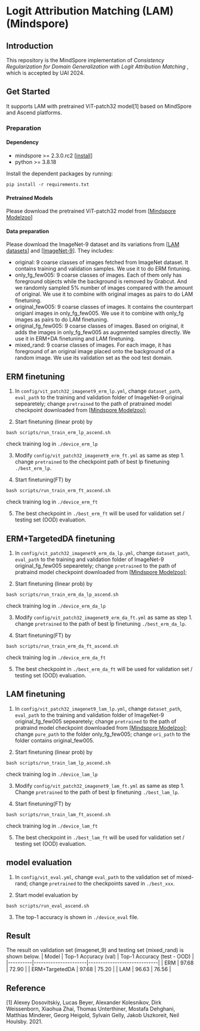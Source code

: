 # Logit Attribution Matching (LAM) (Mindspore)

## Introduction

This repository is the MindSpore implementation of <em> Consistency Regularization for Domain Generalization with Logit Attribution Matching </em>, which is accepted by UAI 2024.

## Get Started
It supports LAM with pretrained ViT-patch32 model[1] based on MindSpore and Ascend platforms.

### Preparation

#### Dependency
- mindspore >= 2.3.0.rc2  [[install](https://www.mindspore.cn/install)]
- python >= 3.8.18

Install the dependent packages by running:
```shell
pip install -r requirements.txt
```

#### Pretrained Models
Please download the pretrained ViT-patch32 model from [[Mindspore Modelzoo](https://download.mindspore.cn/models/r1.9/vit_ascend_v190_imagenet2012_official_cv_acc73.81.ckpt)]

#### Data preparation
Please download the ImageNet-9 dataset and its variations from [[LAM datasets](https://drive.google.com/drive/folders/1oB3OSH23A_A0o1seXrIep9Wq2zNerJt1?usp=drive_link)] and [[ImageNet-9](https://github.com/MadryLab/backgrounds_challenge)]. They includes:

- original: 9 coarse classes of images fetched from ImageNet dataset. It contains training and validation samples. We use it to do ERM fintuning.
- only_fg_few005: 9 coarse classes of images. Each of them only has foreground objects while the background is removed by Grabcut. And we randomly sampled 5% number of images compared with the amount of original. We use it to combine with original images as pairs to do LAM finetuning.
- original_few005: 9 coarse classes of images. It contains the counterpart origianl images in only_fg_few005. We use it to combine with only_fg images as pairs to do LAM finetuning.
- original_fg_few005: 9 coarse classes of images. Based on original, it adds the images in only_fg_few005 as augmented samples directly. We use it in ERM+DA finetuning and LAM finetuning.
- mixed_rand: 9 coarse classes of images. For each image, it has foreground of an original image placed onto the background of a random image. We use its validation set as the ood test domain.


## ERM finetuning
1. In `config/vit_patch32_imagenet9_erm_lp.yml`, change `dataset_path`, `eval_path` to the training and validation folder of ImageNet-9 original sepearetely; change `pretrained` to the path of pratrained model checkpoint downloaded from [[Mindspore Modelzoo](https://download.mindspore.cn/models/r1.9/vit_ascend_v190_imagenet2012_official_cv_acc73.81.ckpt)];

2. Start finetuning (linear prob) by 
```shell script
bash scripts/run_train_erm_lp_ascend.sh
```
check training log in `./device_erm_lp`

3. Modify `config/vit_patch32_imagenet9_erm_ft.yml` as same as step 1. change `pretrained` to the checkpoint path of best lp finetuning `./best_erm_lp`.

4. Start finetuning(FT) by
```shell script
bash scripts/run_train_erm_ft_ascend.sh
```
check training log in `./device_erm_ft`

5. The best checkpoint in `./best_erm_ft` will be used for validation set / testing set (OOD) evaluation.

## ERM+TargetedDA finetuning
1. In `config/vit_patch32_imagenet9_erm_da_lp.yml`, change `dataset_path`, `eval_path` to the training and validation folder of ImageNet-9 original_fg_few005 sepearetely; change `pretrained` to the path of pratraind model checkpoint downloaded from [[Mindspore Modelzoo](https://download.mindspore.cn/models/r1.9/vit_ascend_v190_imagenet2012_official_cv_acc73.81.ckpt)];

2. Start finetuning (linear prob) by 
```shell script
bash scripts/run_train_erm_da_lp_ascend.sh
```
check training log in `./device_erm_da_lp`

3. Modify `config/vit_patch32_imagenet9_erm_da_ft.yml` as same as step 1. change `pretrained` to the path of best lp finetuning `./best_erm_da_lp`.

4. Start finetuning(FT) by
```shell script
bash scripts/run_train_erm_da_ft_ascend.sh
```
check training log in `./device_erm_da_ft`

5. The best checkpoint in `./best_erm_da_ft` will be used for validation set / testing set (OOD) evaluation.

## LAM finetuning
1. In `config/vit_patch32_imagenet9_lam_lp.yml`, change `dataset_path`, `eval_path` to the training and validation folder of ImageNet-9 original_fg_few005 sepearetely; change `pretrained` to the path of pratraind model checkpoint downloaded from [[Mindspore Modelzoo](https://download.mindspore.cn/models/r1.9/vit_ascend_v190_imagenet2012_official_cv_acc73.81.ckpt)]; change `pure_path` to the folder only_fg_few005; change `ori_path` to the folder contains original_few005.

2. Start finetuning (linear prob) by 
```shell script
bash scripts/run_train_lam_lp_ascend.sh
```
check training log in `./device_lam_lp`

3. Modify `config/vit_patch32_imagenet9_lam_ft.yml` as same as step 1. Change `pretrained` to the path of best lp finetuning `./best_lam_lp`.

4. Start finetuning(FT) by
```shell script
bash scripts/run_train_lam_ft_ascend.sh
```
check training log in `./device_lam_ft`

5. The best checkpoint in `./best_lam_ft` will be used for validation set / testing set (OOD) evaluation.

## model evaluation
1. In `config/vit_eval.yml`, change `eval_path` to the validation set of mixed-rand; change `pretrained` to the checkpoints saved in `./best_xxx`. 

2. Start model evaluation by
```shell script
bash scripts/run_eval_ascend.sh
```

3. The top-1 accuracy is shown in `./device_eval` file.
## Result

The result on validation set (imagenet_9) and testing set (mixed_rand) is shown below.
| Model    | Top-1 Accuracy (val) | Top-1 Accuracy (test - OOD) |
|----------|----------------------|-----------------------------|
| ERM      | 97.68                | 72.90                       |
| ERM+TargetedDA   | 97.68        | 75.20                       |
| LAM      | 96.63                | 76.56                       |


## Reference
[1] Alexey Dosovitskiy, Lucas Beyer, Alexander Kolesnikov, Dirk Weissenborn, Xiaohua Zhai, Thomas Unterthiner, Mostafa Dehghani, Matthias Minderer, Georg Heigold, Sylvain Gelly, Jakob Uszkoreit, Neil Houlsby. 2021.